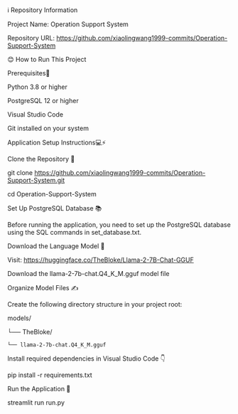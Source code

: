 ℹ️ Repository Information

Project Name: Operation Support System

Repository URL: https://github.com/xiaolingwang1999-commits/Operation-Support-System


😊 How to Run This Project


Prerequisites👀

Python 3.8 or higher

PostgreSQL 12 or higher

Visual Studio Code

Git installed on your system


Application Setup Instructions💻⚡


Clone the Repository 🚩

git clone https://github.com/xiaolingwang1999-commits/Operation-Support-System.git

cd Operation-Support-System


Set Up PostgreSQL Database 📚

Before running the application, you need to set up the PostgreSQL database using the SQL commands in set_database.txt.


Download the Language Model 🤖 

Visit: https://huggingface.co/TheBloke/Llama-2-7B-Chat-GGUF

Download the llama-2-7b-chat.Q4_K_M.gguf model file


Organize Model Files ✍

Create the following directory structure in your project root:

models/

└── TheBloke/

    └── llama-2-7b-chat.Q4_K_M.gguf
    

Install required dependencies in Visual Studio Code 👇

pip install -r requirements.txt


Run the Application 🎯

streamlit run run.py
